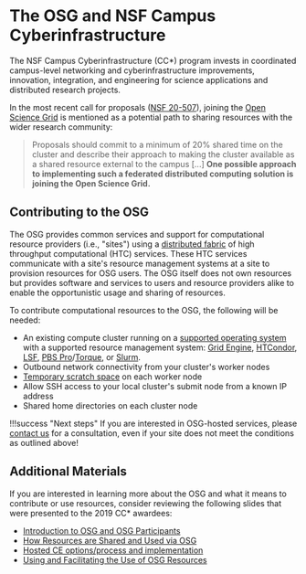 The OSG and NSF Campus Cyberinfrastructure
==========================================

The NSF Campus Cyberinfrastructure (CC\*) program invests in coordinated campus-level networking and cyberinfrastructure
improvements, innovation, integration, and engineering for science applications and distributed research projects.

In the most recent call for proposals ([NSF 20-507](https://www.nsf.gov/pubs/2020/nsf20507/nsf20507.htm)), joining the
[Open Science Grid](https://www.opensciencegrid.org) is mentioned as a potential path to sharing resources with the
wider research community:

> Proposals should commit to a minimum of 20% shared time on the cluster and describe their approach to making the
> cluster available as a shared resource external to the campus [...]
> **One possible approach to implementing such a federated distributed computing solution is joining the Open Science Grid.**

Contributing to the OSG
-----------------------

The OSG provides common services and support for computational resource providers (i.e., "sites") using a
[distributed fabric](https://map.opensciencegrid.org) of high throughput computational (HTC) services.
These HTC services communicate with a site's resource management systems at a site to provision resources for OSG users.
The OSG itself does not own resources but provides software and services to users and resource providers alike to enable
the opportunistic usage and sharing of resources.

To contribute computational resources to the OSG, the following will be needed:

- An existing compute cluster running on a [supported operating system](/release/supported_platforms) with a supported
  resource management system:
  [Grid Engine](http://www.univa.com/products/),
  [HTCondor](https://research.cs.wisc.edu/htcondor/),
  [LSF](https://www.ibm.com/us-en/marketplace/hpc-workload-management),
  [PBS Pro](https://www.pbsworks.com/PBSProduct.aspx?n=Altair-PBS-Professional&c=Overview-and-Capabilities)/[Torque](http://www.adaptivecomputing.com/products/torque/),
  or [Slurm](https://slurm.schedmd.com/).
- Outbound network connectivity from your cluster's worker nodes
- [Temporary scratch space](/worker-node/using-wn#for-site-administrators) on each worker node
- Allow SSH access to your local cluster's submit node from a known IP address
- Shared home directories on each cluster node

!!!success "Next steps"
    If you are interested in OSG-hosted services, please [contact us](mailto:help@opensciencegrid.org) for a
    consultation, even if your site does not meet the conditions as outlined above!

Additional Materials
--------------------

If you are interested in learning more about the OSG and what it means to contribute or use resources, consider
reviewing the following slides that were presented to the 2019 CC\* awardees:

- [Introduction to OSG and OSG Participants](https://drive.google.com/file/d/12SvIOxXjlo4f2oJx9V9Oqbbu-oGXuJfa/view?usp=sharing)
- [How Resources are Shared and Used via OSG](https://drive.google.com/open?id=1_1N2LrsJr8A8wICk3FMVimOdUPbHhXLz)
- [Hosted CE options/process and implementation](https://docs.google.com/presentation/d/1YPdkslUT0r50W5dYqUm4Wlhv_nhhxIEhINhOwdSol1I/edit?usp=sharing)
- [Using and Facilitating the Use of OSG Resources](https://drive.google.com/file/d/19AatZvqa_gss-lPtagK3lqSA85GrqFMJ/view?usp=sharing)
